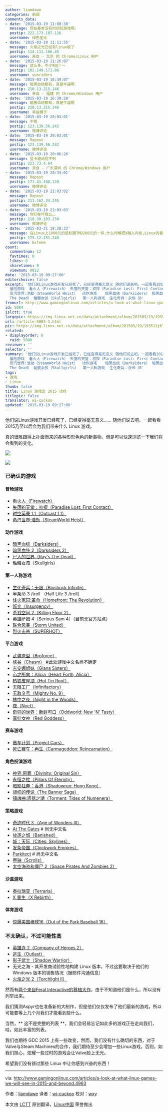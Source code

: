 ```yaml
---
author: liamdawe
categories: 新闻
comments_data:
- date: '2015-03-19 11:08:38'
  message: 现在基本没有时间玩游戏啊。
  postip: 222.173.107.116
  username: 绿色圣光
- date: '2015-03-19 11:11:35'
  message: 火炬之光已经有linux版了
  postip: 114.111.166.45
  username: 来自 - 北京 的 Chrome/Linux 用户
- date: '2015-03-19 11:26:07'
  message: 这么多，不少啦@！～
  postip: 182.149.171.86
  username: sunriders
- date: '2015-03-19 16:39:07'
  message: 暗黑血统都有，真是牛逼啊
  postip: 210.13.215.146
  username: 来自 - 福建 的 Chrome/Windows 用户
- date: '2015-03-19 16:39:28'
  message: 暗黑血统都有，真是牛逼啊
  postip: 210.13.215.146
  username: 幸运猴子
- date: '2015-03-19 20:03:01'
  message: 不错
  postip: 123.139.56.242
  username: 微博评论
- date: '2015-03-19 20:03:01'
  message: Repost
  postip: 123.139.56.242
  username: 微博评论
- date: '2015-03-19 20:06:26'
  message: 显卡驱动招不到
  postip: 223.73.4.64
  username: 来自 - 广东深圳 的 Chrome/Windows 用户
- date: '2015-03-19 20:33:01'
  message: Repost
  postip: 171.41.108.120
  username: 微博评论
- date: '2015-03-19 21:03:02'
  message: Repost
  postip: 211.162.34.245
  username: 微博评论
- date: '2015-03-19 22:03:03'
  message: 你们在吓我么。。
  postip: 218.30.103.250
  username: 微博评论
- date: '2015-03-31 18:28:33'
  message: 在Linux上1000元的鼠标跟TMD200元的一样,什么时候把X融入内核,Linux的春天才会到来!
  postip: 175.12.151.248
  username: Esteem
count:
  commentnum: 12
  favtimes: 0
  likes: 0
  sharetimes: 8
  viewnum: 8812
date: '2015-03-19 09:27:00'
editorchoice: false
excerpt: '他们说Linux游戏开发已经死了，已经变得毫无意义 随他们说去吧。一起看看2015乃至以后会为我们带来什么 Linux 游戏。 真的很难跟得上扑面而来的各种形形色色的新事物，但是可以快速浏览一下我们将会看到的变化。   已确认的游戏
  冒险游戏  看火人（Firewatch） 失落的天堂：初探（Paradise Lost: First Contact） 时空英豪 1.1（Outcast 1.1）
  蒸汽世界:浩劫（SteamWorld Heist）  动作游戏　  暗黑血统（Darksiders） 暗黑血统 2（Darksiders 2） 尸人的世界（Ray''s
  The Dead） 骷髅女孩（Skullgirls）  第一人称游戏  生化奇兵：永恒（B'
fromurl: http://www.gamingonlinux.com/articles/a-look-at-what-linux-games-we-will-see-in-2015-and-beyond.4963
id: 5084
islctt: true
largepic: https://img.linux.net.cn/data/attachment/album/201503/19/193511j6l8nnoi88iz5lz1.png
url: /article-5084-1.html
pic: https://img.linux.net.cn/data/attachment/album/201503/19/193511j6l8nnoi88iz5lz1.png.thumb.jpg
related:
- displayorder: 0
  raid: 5088
reviewer: ''
selector: ''
summary: '他们说Linux游戏开发已经死了，已经变得毫无意义 随他们说去吧。一起看看2015乃至以后会为我们带来什么 Linux 游戏。 真的很难跟得上扑面而来的各种形形色色的新事物，但是可以快速浏览一下我们将会看到的变化。   已确认的游戏
  冒险游戏  看火人（Firewatch） 失落的天堂：初探（Paradise Lost: First Contact） 时空英豪 1.1（Outcast 1.1）
  蒸汽世界:浩劫（SteamWorld Heist）  动作游戏　  暗黑血统（Darksiders） 暗黑血统 2（Darksiders 2） 尸人的世界（Ray''s
  The Dead） 骷髅女孩（Skullgirls）  第一人称游戏  生化奇兵：永恒（B'
tags:
- 游戏
- Linux
thumb: false
title: Linux 游戏之 2015 动向
titlepic: false
translator: wi-cuckoo
updated: '2015-03-19 09:27:00'
---
```


他们说Linux游戏开发已经死了，已经变得毫无意义…… 随他们说去吧。一起看看2015乃至以后会为我们带来什么 Linux 游戏。


真的很难跟得上扑面而来的各种形形色色的新事物，但是可以快速浏览一下我们将会看到的变化。


![](/data/attachment/album/201503/19/193511j6l8nnoi88iz5lz1.png)


![](/data/attachment/album/201503/18/233029dogq77wqotrq6uk7.jpg)


### 已确认的游戏


#### 冒险游戏


* [看火人（Firewatch）](https://www.gamingonlinux.com/articles/category/17/articles/firewatch-a-first-person-mystery-game-finally-reveals-itself-in-a-trailer.4231)
* [失落的天堂：初探（Paradise Lost: First Contact）](http://www.asthreeworks.com/games/)
* [时空英豪 1.1（Outcast 1.1）](https://www.gamingonlinux.com/articles/outcast-a-real-classic-has-been-revamped-and-linux-is-planned.4736)
* [蒸汽世界:浩劫（SteamWorld Heist）](https://www.gamingonlinux.com/articles/category/17/articles/image-form-announces-steamworld-heist.4304)


#### 动作游戏


* [暗黑血统（Darksiders）](https://www.gamingonlinux.com/articles/darksiders-linux-port-looks-like-it-is-still-happening.4893)
* [暗黑血统 2（Darksiders 2）](https://www.gamingonlinux.com/articles/darksiders-2-confirmed-for-linux.4154)
* [尸人的世界（Ray's The Dead）](http://ragtagstudio.com/?page_id=457)
* [骷髅女孩（Skullgirls）](https://www.gamingonlinux.com/articles/editorial-skullgirls-on-linux-finally-shows-some-progress.4789)


#### 第一人称游戏


* [生化奇兵：无限（Bioshock Infinite）](https://www.gamingonlinux.com/articles/bioshock-infinite-looks-set-for-a-linux-release-confirmed.4668)
* 半条命 3 /troll （Half Life 3 /troll）
* [烽火家园:革命（Homefront: The Revolution）](http://www.homefront-game.com/)
* [叛变（Insurgency）](https://www.gamingonlinux.com/articles/insurgency-fps-is-waiting-on-valve-so-it-can-come-to-linux-updated.4564)
* [杀戮空间 2（Killing Floor 2）](https://www.gamingonlinux.com/articles/category/17/articles/killing-floor-2-fps-has-a-new-trailer.4676)
* 英雄萨姆 4（Serious Sam 4）（目前无官方站点）
* [联合风暴（Storm United）](https://www.gamingonlinux.com/articles/storm-united-online-fps-shows-first-real-gameplay-video-first-alpha-due-soon.4872)
* [烈火击杀（SUPERHOT）](http://superhotgame.com/)


#### 平台游戏


* [武装原型（Broforce）](http://steamcommunity.com/app/274190/discussions/0/540738051503306548/#c540738051518330743)
* [峡谷（Chasm）](https://www.gamingonlinux.com/articles/category/17/articles/chasm-rpg-platformer-will-have-a-same-day-linux-release.4266) #此处游戏中文名尚不确定
* [吉安娜姐妹（Giana Sisters）](https://www.gamingonlinux.com/articles/linux-port-of-platformer-giana-sisters-brought-inhouse-sequel-might-get-sameday-release.4913)
* [心之所向：Alicia（Heart Forth, Alicia）](http://www.alonsomartin.mx/hfa/)
* [热铁皮屋顶（Hot Tin Roof）](http://www.hottinroofgame.com/)
* [无限工厂（Infinifactory）](https://twitter.com/zachtronics/status/566016742825005057)
* [无敌９号（Mighty No. 9）](http://www.mightyno9.com/)
* [林中之夜（Night in the Woods）](http://www.nightinthewoods.com/)
* [夜（Noct）](https://www.gamingonlinux.com/articles/category/17/articles/noct-a-fantastic-top-down-thermal-image-survival-horror-game.4783)
* [奇异的世界：新鲜可口（Oddworld: New 'N' Tasty）](https://www.gamingonlinux.com/articles/puzzle-platformer-oddworld-new-n-tasty-will-release-for-linux-next-month.4836)
* [真红女神（Red Goddess）](https://www.gamingonlinux.com/articles/new-trailer-for-platformer-red-goddesss-looks-really-good.4939)


#### 赛车游戏


* [赛车计划（Project Cars）](http://projectcarsgame.com/)
* [死亡赛车：再生（Carmageddon: Reincarnation）](https://www.gamingonlinux.com/articles/carmageddon-reincarnations-jason-garber-answers-our-questions-on-their-linux-support.3380)


#### 角色扮演游戏


* [神界:原罪（Divinity: Original Sin）](https://www.gamingonlinux.com/articles/divinity-original-sin-is-pushing-ahead-for-the-linux-release.4938)
* [永恒之柱（Pillars Of Eternity）](https://www.gamingonlinux.com/articles/pillars-of-eternity-the-rpg-aims-for-a-sameday-linux-release-on-march-26th.4834)
* [暗影狂奔：香港（Shadowrun: Hong Kong）](https://www.kickstarter.com/projects/webeharebrained/shadowrun-hong-kong)
* [旗帜的传说（The Banner Saga）](https://www.gamingonlinux.com/articles/the-banner-saga-rpg-looks-close-to-a-linux-version.4862)
* [镇魂曲:遗器之潮（Torment: Tides of Numenera）](https://www.gamingonlinux.com/articles/torment-tides-of-numenera-new-video-looks-absolutely-stunning.4320)


#### 策略游戏


* [奇迹时代３（Age of Wonders III）](https://www.gamingonlinux.com/articles/the-linux-port-of-age-of-wonders-iii-is-progressing-a-bit-too-explosive-right-now.4857)
* [At The Gates](http://www.atthegatesgame.com/info) # 尚无中文名
* [放逐之城（Banished）](https://www.gamingonlinux.com/articles/banished-survival-city-building-sim-is-being-ported-to-linux.4813)
* [城：天际（Cities: Skylines）](https://www.gamingonlinux.com/articles/city-builder-game-cities-skylines-now-has-a-release-date.4954)
* [发条帝国（Clockwork Empires）](https://www.gamingonlinux.com/articles/clockwork-empires-still-pushing-towards-a-linux-version-suffering-delays.4734)
* [Parkitect](https://www.gamingonlinux.com/articles/category/17/articles/parkitect-what-roller-coaster-tycoon-should-have-grown-into.4528) # 尚无中文名
* [卷轴（Scrolls）](https://www.gamingonlinux.com/articles/mojangs-scrolls-now-has-an-experimental-linux-build.4450)
* [太空海盗和僵尸 2（Space Pirates And Zombies 2）](https://www.gamingonlinux.com/articles/space-pirates-and-zombies-2-reveals-the-zombies-in-a-brand-new-video.4759)


#### 沙盒游戏


* [泰拉瑞亚（Terraria）](https://www.gamingonlinux.com/articles/terraria-officially-confirmed-to-be-in-development-for-linux-finally.4299)
* [X 重生（X Rebirth）](https://www.gamingonlinux.com/articles/egosofts-x-rebirth-actively-being-ported-to-linux.4822)


#### 体育游戏


* [惊爆美国棒球16（Out of the Park Baseball 16）](http://www.ootpdevelopments.com/newsletters/nl0154/)


### 不太确认，不过可能性高


* [英雄连 2（Company of Heroes 2）](https://www.gamingonlinux.com/articles/company-of-heroes-2-looks-like-it-is-heading-to-linux.4199)
* [逃生（Outlast）](https://www.gamingonlinux.com/articles/outlast-that-really-scary-game-looks-like-its-still-heading-to-linux.4896)
* [影子武士（Shadow Warrior）](https://www.gamingonlinux.com/articles/shadow-warrior-looks-like-it-will-come-to-linux.4859)
* 无光之海 - 其开发商试验性地构建 Linux 版本，不过这要取决于他们的 Windows 版本的销售情况（据邮件沟通信息）
* [火炬之光 2（Torchlight II）](https://www.gamingonlinux.com/articles/torchlight-ii-has-even-more-positive-signs-for-linux.4817)


然而有[两个来自Feral Interactive的移植大作](http://feralinteractive.com/en/upcoming/)，由于不知道他们是什么，所以没有列举出来。


我们猜测Aspyr也在准备新的大制作，但是他们仅仅发布了他们最新的游戏，所以可能要等上几个月我们才能看到些什么。


当然，\*\* 这不是完整的列表 \*\*，我们会轻易忘记如此多的游戏正在走向我们，哇，如此丰富的列表。


我们也期待 GDC 2015 上有一些改变，然而，我们没有什么确切的东西，对于Valve与Steam Machines的合作，我们期待至少会增加一些Linux游戏，否则，如我们担心，炫耀一些过时的游戏会让Valve脸上无光。


希望我们没有错过那些 Linux 中让你感到兴奋的东西！




---


via: <http://www.gamingonlinux.com/articles/a-look-at-what-linux-games-we-will-see-in-2015-and-beyond.4963>


作者：[liamdawe](http://www.gamingonlinux.com/profiles/1) 译者：[wi-cuckoo](https://github.com/wi-cuckoo) 校对：[wxy](https://github.com/wxy)


本文由 [LCTT](https://github.com/LCTT/TranslateProject) 原创翻译，[Linux中国](http://linux.cn/) 荣誉推出